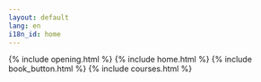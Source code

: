 ```yaml
---
layout: default
lang: en
i18n_id: home
---
```

{% include opening.html %}
{% include home.html %}
{% include book_button.html %}
{% include courses.html %}
